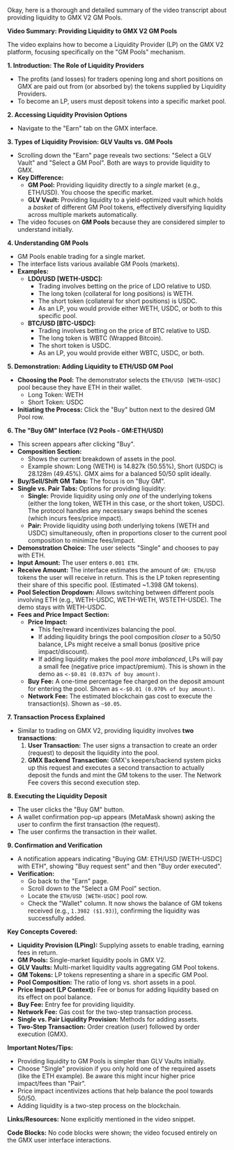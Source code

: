 Okay, here is a thorough and detailed summary of the video transcript about providing liquidity to GMX V2 GM Pools.

**Video Summary: Providing Liquidity to GMX V2 GM Pools**

The video explains how to become a Liquidity Provider (LP) on the GMX V2 platform, focusing specifically on the "GM Pools" mechanism.

**1. Introduction: The Role of Liquidity Providers**

*   The profits (and losses) for traders opening long and short positions on GMX are paid out from (or absorbed by) the tokens supplied by Liquidity Providers.
*   To become an LP, users must deposit tokens into a specific market pool.

**2. Accessing Liquidity Provision Options**

*   Navigate to the "Earn" tab on the GMX interface.

**3. Types of Liquidity Provision: GLV Vaults vs. GM Pools**

*   Scrolling down the "Earn" page reveals two sections: "Select a GLV Vault" and "Select a GM Pool". Both are ways to provide liquidity to GMX.
*   **Key Difference:**
    *   **GM Pool:** Providing liquidity directly to a *single* market (e.g., ETH/USD). You choose the specific market.
    *   **GLV Vault:** Providing liquidity to a yield-optimized vault which holds a *basket* of different GM Pool tokens, effectively diversifying liquidity across multiple markets automatically.
*   The video focuses on **GM Pools** because they are considered simpler to understand initially.

**4. Understanding GM Pools**

*   GM Pools enable trading for a single market.
*   The interface lists various available GM Pools (markets).
*   **Examples:**
    *   **LDO/USD [WETH-USDC]:**
        *   Trading involves betting on the price of LDO relative to USD.
        *   The long token (collateral for long positions) is WETH.
        *   The short token (collateral for short positions) is USDC.
        *   As an LP, you would provide either WETH, USDC, or both to this specific pool.
    *   **BTC/USD [BTC-USDC]:**
        *   Trading involves betting on the price of BTC relative to USD.
        *   The long token is WBTC (Wrapped Bitcoin).
        *   The short token is USDC.
        *   As an LP, you would provide either WBTC, USDC, or both.

**5. Demonstration: Adding Liquidity to ETH/USD GM Pool**

*   **Choosing the Pool:** The demonstrator selects the `ETH/USD [WETH-USDC]` pool because they have ETH in their wallet.
    *   Long Token: WETH
    *   Short Token: USDC
*   **Initiating the Process:** Click the "Buy" button next to the desired GM Pool row.

**6. The "Buy GM" Interface (V2 Pools - GM:ETH/USD)**

*   This screen appears after clicking "Buy".
*   **Composition Section:**
    *   Shows the current breakdown of assets in the pool.
    *   Example shown: Long (WETH) is 14.827k (50.55%), Short (USDC) is 28.128m (49.45%). GMX aims for a balanced 50/50 split ideally.
*   **Buy/Sell/Shift GM Tabs:** The focus is on "Buy GM".
*   **Single vs. Pair Tabs:** Options for providing liquidity:
    *   **Single:** Provide liquidity using only *one* of the underlying tokens (either the long token, WETH in this case, or the short token, USDC). The protocol handles any necessary swaps behind the scenes (which incurs fees/price impact).
    *   **Pair:** Provide liquidity using *both* underlying tokens (WETH and USDC) simultaneously, often in proportions closer to the current pool composition to minimize fees/impact.
*   **Demonstration Choice:** The user selects "Single" and chooses to pay with ETH.
*   **Input Amount:** The user enters `0.001 ETH`.
*   **Receive Amount:** The interface estimates the amount of `GM: ETH/USD` tokens the user will receive in return. This is the LP token representing their share of this specific pool. (Estimated ~1.398 GM tokens).
*   **Pool Selection Dropdown:** Allows switching between different pools involving ETH (e.g., WETH-USDC, WETH-WETH, WSTETH-USDE). The demo stays with WETH-USDC.
*   **Fees and Price Impact Section:**
    *   **Price Impact:**
        *   This fee/reward incentivizes balancing the pool.
        *   If adding liquidity brings the pool composition *closer* to a 50/50 balance, LPs might receive a small bonus (positive price impact/discount).
        *   If adding liquidity makes the pool *more imbalanced*, LPs will pay a small fee (negative price impact/premium). This is shown in the demo as `<-$0.01 (0.037% of buy amount)`.
    *   **Buy Fee:** A one-time percentage fee charged on the deposit amount for entering the pool. Shown as `<-$0.01 (0.070% of buy amount)`.
    *   **Network Fee:** The estimated blockchain gas cost to execute the transaction(s). Shown as `~$0.05`.

**7. Transaction Process Explained**

*   Similar to trading on GMX V2, providing liquidity involves **two transactions**:
    1.  **User Transaction:** The user signs a transaction to create an order (request) to deposit the liquidity into the pool.
    2.  **GMX Backend Transaction:** GMX's keepers/backend system picks up this request and executes a second transaction to actually deposit the funds and mint the GM tokens to the user. The Network Fee covers this second execution step.

**8. Executing the Liquidity Deposit**

*   The user clicks the "Buy GM" button.
*   A wallet confirmation pop-up appears (MetaMask shown) asking the user to confirm the first transaction (the request).
*   The user confirms the transaction in their wallet.

**9. Confirmation and Verification**

*   A notification appears indicating "Buying GM: ETH/USD [WETH-USDC] with ETH", showing "Buy request sent" and then "Buy order executed".
*   **Verification:**
    *   Go back to the "Earn" page.
    *   Scroll down to the "Select a GM Pool" section.
    *   Locate the `ETH/USD [WETH-USDC]` pool row.
    *   Check the "Wallet" column. It now shows the balance of GM tokens received (e.g., `1.3982 ($1.93)`), confirming the liquidity was successfully added.

**Key Concepts Covered:**

*   **Liquidity Provision (LPing):** Supplying assets to enable trading, earning fees in return.
*   **GM Pools:** Single-market liquidity pools in GMX V2.
*   **GLV Vaults:** Multi-market liquidity vaults aggregating GM Pool tokens.
*   **GM Tokens:** LP tokens representing a share in a specific GM Pool.
*   **Pool Composition:** The ratio of long vs. short assets in a pool.
*   **Price Impact (LP Context):** Fee or bonus for adding liquidity based on its effect on pool balance.
*   **Buy Fee:** Entry fee for providing liquidity.
*   **Network Fee:** Gas cost for the two-step transaction process.
*   **Single vs. Pair Liquidity Provision:** Methods for adding assets.
*   **Two-Step Transaction:** Order creation (user) followed by order execution (GMX).

**Important Notes/Tips:**

*   Providing liquidity to GM Pools is simpler than GLV Vaults initially.
*   Choose "Single" provision if you only hold one of the required assets (like the ETH example). Be aware this might incur higher price impact/fees than "Pair".
*   Price impact incentivizes actions that help balance the pool towards 50/50.
*   Adding liquidity is a two-step process on the blockchain.

**Links/Resources:** None explicitly mentioned in the video snippet.

**Code Blocks:** No code blocks were shown; the video focused entirely on the GMX user interface interactions.